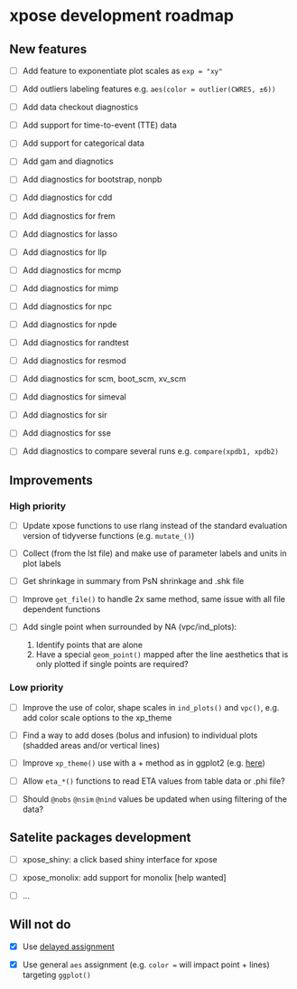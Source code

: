# xpose development roadmap

## New features
- [ ] Add feature to exponentiate plot scales as `exp = "xy"`
- [ ] Add outliers labeling features e.g. `aes(color = outlier(CWRES, ±6))`
- [ ] Add data checkout diagnostics
- [ ] Add support for time-to-event (TTE) data
- [ ] Add support for categorical data
- [ ] Add gam and diagnotics
- [ ] Add diagnostics for bootstrap, nonpb
- [ ] Add diagnostics for cdd
- [ ] Add diagnostics for frem
- [ ] Add diagnostics for lasso
- [ ] Add diagnostics for llp
- [ ] Add diagnostics for mcmp
- [ ] Add diagnostics for mimp
- [ ] Add diagnostics for npc
- [ ] Add diagnostics for npde
- [ ] Add diagnostics for randtest
- [ ] Add diagnostics for resmod
- [ ] Add diagnostics for scm, boot_scm, xv_scm
- [ ] Add diagnostics for simeval
- [ ] Add diagnostics for sir
- [ ] Add diagnostics for sse
- [ ] Add diagnostics to compare several runs e.g. `compare(xpdb1, xpdb2)`


## Improvements
### High priority
- [ ] Update xpose functions to use rlang instead of the standard evaluation version of tidyverse functions (e.g. `mutate_()`)
- [ ] Collect (from the lst file) and make use of parameter labels and units in plot labels
- [ ] Get shrinkage in summary from PsN shrinkage and .shk file
- [ ] Improve `get_file()` to handle 2x same method, same issue with all file dependent functions
- [ ] Add single point when surrounded by NA (vpc/ind_plots): 

    1. Identify points that are alone 
    1. Have a special `geom_point()` mapped after the line aesthetics that is only plotted if single points are required?


### Low priority
- [ ] Improve the use of color, shape scales in `ind_plots()` and `vpc()`, e.g. add color scale options to the xp_theme
- [ ] Find a way to add doses (bolus and infusion) to individual plots (shadded areas and/or vertical lines)
- [ ] Improve `xp_theme()` use with a + method as in ggplot2 (e.g. [here](https://github.com/tidyverse/ggplot2/blob/master/R/theme.r>))
- [ ] Allow `eta_*()` functions to read ETA values from table data or .phi file?
- [ ] Should `@nobs` `@nsim` `@nind` values be updated when using filtering of the data?


## Satelite packages development
- [ ] xpose_shiny: a click based shiny interface for xpose
- [ ] xpose_monolix: add support for monolix [help wanted]
- [ ] ...


## Will not do
- [x] Use [delayed assignment](https://github.com/hadley/pryr/blob/master/R/assign-delayed.r)
- [x] Use general `aes` assignment (e.g. `color =` will impact point + lines) targeting `ggplot()`

